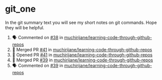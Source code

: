 # git_one
In the git summary text you will see my short notes on git commands. Hope they will be helpful.

<!--START_SECTION:activity-->
1. 🗣 Commented on [#38](https://github.com/muchirijane/learning-code-through-github-repos/issues/38) in [muchirijane/learning-code-through-github-repos](https://github.com/muchirijane/learning-code-through-github-repos)
2. 🎉 Merged PR [#41](https://github.com/muchirijane/learning-code-through-github-repos/pull/41) in [muchirijane/learning-code-through-github-repos](https://github.com/muchirijane/learning-code-through-github-repos)
3. 💪 Opened PR [#41](https://github.com/muchirijane/learning-code-through-github-repos/pull/41) in [muchirijane/learning-code-through-github-repos](https://github.com/muchirijane/learning-code-through-github-repos)
4. 🎉 Merged PR [#39](https://github.com/muchirijane/learning-code-through-github-repos/pull/39) in [muchirijane/learning-code-through-github-repos](https://github.com/muchirijane/learning-code-through-github-repos)
5. 🗣 Commented on [#39](https://github.com/muchirijane/learning-code-through-github-repos/issues/39) in [muchirijane/learning-code-through-github-repos](https://github.com/muchirijane/learning-code-through-github-repos)
<!--END_SECTION:activity-->

